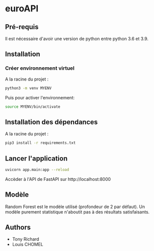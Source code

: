 # euroAPI
## **Pré-requis**
Il est nécessaire d'avoir une version de python entre python 3.6 et 3.9.
## **Installation**
### **Créer environnement virtuel** 
A la racine du projet :
```sh
python3 -m venv MYENV
```

Puis pour activer l'environnement:

```sh
source MYENV/bin/activate
```
## **Installation des dépendances**
A la racine du projet : 
```sh
pip3 install -r requirements.txt
```

## **Lancer l'application** 
```sh
uvicorn app.main:app --reload
```
Accèder à l'API de FastAPI sur http://localhost:8000

## Modèle
Random Forest est le modèle utilisé (profondeur de 2 par défaut). Un modèle purement statistique n'aboutit pas à des résultats satisfaisants.

## **Authors**
- Tony Richard
- Louis CHOMEL
